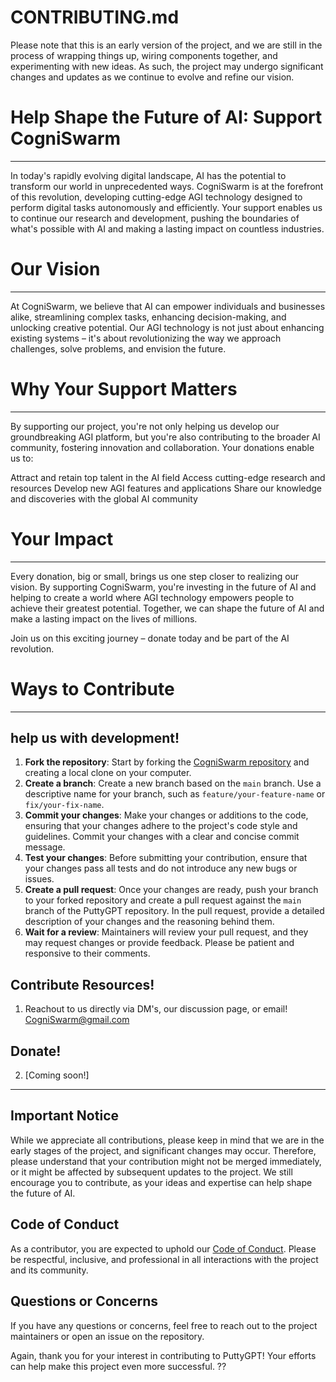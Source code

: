 CONTRIBUTING.md
===============

Please note that this is an early version of the project, and we are still in the process of wrapping things up, wiring components together, and experimenting with new ideas. As such, the project may undergo significant changes and updates as we continue to evolve and refine our vision.


# Help Shape the Future of AI: Support CogniSwarm
------------------------------------------------
In today's rapidly evolving digital landscape, AI has the potential to transform our world in unprecedented ways. CogniSwarm is at the forefront of this revolution, developing cutting-edge AGI technology designed to perform digital tasks autonomously and efficiently. Your support enables us to continue our research and development, pushing the boundaries of what's possible with AI and making a lasting impact on countless industries.

# Our Vision
------------
At CogniSwarm, we believe that AI can empower individuals and businesses alike, streamlining complex tasks, enhancing decision-making, and unlocking creative potential. Our AGI technology is not just about enhancing existing systems – it's about revolutionizing the way we approach challenges, solve problems, and envision the future.

# Why Your Support Matters
------------------------
By supporting our project, you're not only helping us develop our groundbreaking AGI platform, but you're also contributing to the broader AI community, fostering innovation and collaboration. Your donations enable us to:

Attract and retain top talent in the AI field
Access cutting-edge research and resources
Develop new AGI features and applications
Share our knowledge and discoveries with the global AI community

# Your Impact
--------------
Every donation, big or small, brings us one step closer to realizing our vision. By supporting CogniSwarm, you're investing in the future of AI and helping to create a world where AGI technology empowers people to achieve their greatest potential. Together, we can shape the future of AI and make a lasting impact on the lives of millions.

Join us on this exciting journey – donate today and be part of the AI revolution.

# Ways to Contribute
-------------------
## help us with development! 

1. **Fork the repository**: Start by forking the [CogniSwarm repository](https://github.com/webgrip/cogniswarm) and creating a local clone on your computer.
2. **Create a branch**: Create a new branch based on the `main` branch. Use a descriptive name for your branch, such as `feature/your-feature-name` or `fix/your-fix-name`.
3. **Commit your changes**: Make your changes or additions to the code, ensuring that your changes adhere to the project's code style and guidelines. Commit your changes with a clear and concise commit message.
4. **Test your changes**: Before submitting your contribution, ensure that your changes pass all tests and do not introduce any new bugs or issues.
5. **Create a pull request**: Once your changes are ready, push your branch to your forked repository and create a pull request against the `main` branch of the PuttyGPT repository. In the pull request, provide a detailed description of your changes and the reasoning behind them.
6. **Wait for a review**: Maintainers will review your pull request, and they may request changes or provide feedback. Please be patient and responsive to their comments.

## Contribute Resources!
1. Reachout to us directly via DM's, our discussion page, or email! CogniSwarm@gmail.com

## Donate!
2. [Coming soon!]

-----------------------------------------------

Important Notice
-------------------

While we appreciate all contributions, please keep in mind that we are in the early stages of the project, and significant changes may occur. Therefore, please understand that your contribution might not be merged immediately, or it might be affected by subsequent updates to the project. We still encourage you to contribute, as your ideas and expertise can help shape the future of AI.

Code of Conduct
-----------------

As a contributor, you are expected to uphold our [Code of Conduct](./CODE_OF_CONDUCT.md). Please be respectful, inclusive, and professional in all interactions with the project and its community.

Questions or Concerns
-----------------------

If you have any questions or concerns, feel free to reach out to the project maintainers or open an issue on the repository.

Again, thank you for your interest in contributing to PuttyGPT! Your efforts can help make this project even more successful. ??


